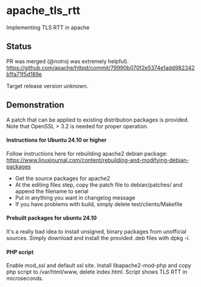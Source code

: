 # apache_tls_rtt
Implementing TLS RTT in apache

## Status
PR was merged (@notroj was extremely helpful). https://github.com/apache/httpd/commit/79990b070f2e5374e1add982342b1fa71f5d189e

Target release version unknown.

## Demonstration
A patch that can be applied to existing distribution packages is provided. Note that OpenSSL > 3.2 is needed for proper operation.

#### Instructions for Ubuntu 24.10 or higher
Follow instructions here for rebuilding apache2 debian package: https://www.linuxjournal.com/content/rebuilding-and-modifying-debian-packages

  - Get the source packages for apache2
  - At the editing files step, copy the patch file to debian/patches/ and append the filename to serial
  - Put in anything you want in changelog message
  - If you have problems with build, simply delete test/clients/Makefile

#### Prebuilt packages for ubuntu 24.10
It's a really bad idea to install unsigned, binary packages from unofficial sources. Simply download and install the provided .deb files with dpkg -i.

#### PHP script
Enable mod_ssl and default ssl site. Install libapache2-mod-php and copy php script to /var/html/www, delete index.html. Script shows TLS RTT in microseconds.

